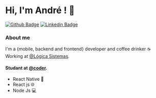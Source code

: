 # Hi, I'm André ! 👋

[![Github Badge](https://img.shields.io/badge/-Github-000?style=flat-square&logo=Github&logoColor=white&link=https://github.com/fagnerpsantos)](https://github.com/alalbuquerque22)
[![Linkedin Badge](https://img.shields.io/badge/-LinkedIn-blue?style=flat-square&logo=Linkedin&logoColor=white&link=https://www.linkedin.com/in/fagnerpsantos/)](https://www.linkedin.com/in/andre-lucas-albuquerque/)

### About me

I'm a {mobile, backend and frontend} developer and coffee drinker ☕
Working at [@Lógica Sistemas](https://logicasistemas.com.br/).

#### Studant at [@coder](https://https://www.cod3r.com.br//).

- React Native 📱
- React js 🌐
- Node Js 💻
